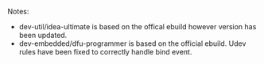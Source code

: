 Notes:
* dev-util/idea-ultimate is based on the offical ebuild however version has been updated.
* dev-embedded/dfu-programmer is based on the official ebuild. Udev rules have been fixed to correctly handle bind event.
